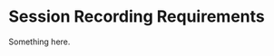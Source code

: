 [title]: # (Session Recording Requirements)
[tags]: # (Session Recording)
[priority]: # (20)

# Session Recording Requirements

Something here.
